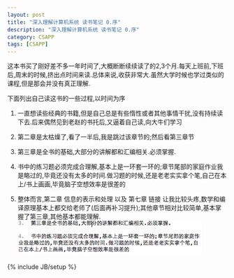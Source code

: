 ```yaml
---
layout: post
title: "深入理解计算机系统 读书笔记 0.序"
description: "深入理解计算机系统 读书笔记 0.序"
category: CSAPP
tags: [CSAPP]
---
```


这本书买了刚好差不多一年时间了,大概断断续续读了的2,3个月.每天上班前,下班后,周末的时候,挤出点时间来读.总体来说,收获非常大.虽然大学时候也学过类似的课程,但是那会并没有真正理解.

下面列出自己读这书的一些过程,以时间为序

1.  一直想读些经典的书籍,但是自己总是有些惰性或者其他事情干扰,没有持续读下去.后来偶然见到老赵的书托后,又逼着自己读,向大牛们学习

2.  第二章是太枯燥了,看了一半后,我是跳过该章节的;然后看第三章节

3.  第三章是全书的基础,大部分的讲解都和汇编相关.必须掌握.

4.  书中的练习题必须完成合理解,基本上是一环套一环的;章节尾部的家庭作业我是略过的,毕竟还没有太多的时间.做习题的时候,还是老老实实拿个笔,自己在本上/书上画画,毕竟脑子空想效率是很差的

5.  整体而言,第二章 信息的表示和处理 以及 第七章 链接 让我比较头疼,数学和编译原理基本上都交给老师了(后面再补习提升);其他章节相对比较简单,基本掌握了第三章,其他基本都能理解.
![alt text](test.png "Title")


{% include JB/setup %}
